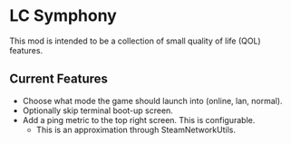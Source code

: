 # LC Symphony
This mod is intended to be a collection of small quality of life (QOL) features.

## Current Features
- Choose what mode the game should launch into (online, lan, normal).
- Optionally skip terminal boot-up screen.
- Add a ping metric to the top right screen. This is configurable.
	- This is an approximation through SteamNetworkUtils.
